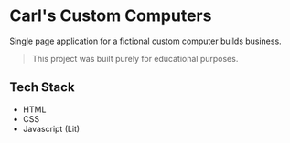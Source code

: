 # Carl's Custom Computers

Single page application for a fictional custom computer builds business.

> This project was built purely for educational purposes.

## Tech Stack

- HTML
- CSS
- Javascript (Lit)